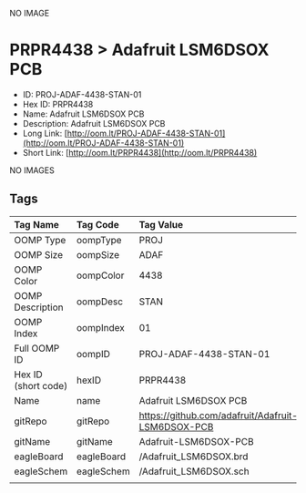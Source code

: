 


  
NO IMAGE  
# PRPR4438 > Adafruit LSM6DSOX PCB

- ID: PROJ-ADAF-4438-STAN-01
- Hex ID: PRPR4438
- Name: Adafruit LSM6DSOX PCB
- Description: Adafruit LSM6DSOX PCB
- Long Link: [http://oom.lt/PROJ-ADAF-4438-STAN-01](http://oom.lt/PROJ-ADAF-4438-STAN-01)
- Short Link: [http://oom.lt/PRPR4438](http://oom.lt/PRPR4438)
  
NO IMAGES  
## Tags
  

|Tag Name|Tag Code|Tag Value|
| :--- | :--- | :--- |
|OOMP Type|oompType|PROJ|
|OOMP Size|oompSize|ADAF|
|OOMP Color|oompColor|4438|
|OOMP Description|oompDesc|STAN|
|OOMP Index|oompIndex|01|
|Full OOMP ID|oompID|PROJ-ADAF-4438-STAN-01|
|Hex ID (short code)|hexID|PRPR4438|
|Name|name|Adafruit LSM6DSOX PCB|
|gitRepo|gitRepo|https://github.com/adafruit/Adafruit-LSM6DSOX-PCB|
|gitName|gitName|Adafruit-LSM6DSOX-PCB|
|eagleBoard|eagleBoard|/Adafruit_LSM6DSOX.brd|
|eagleSchem|eagleSchem|/Adafruit_LSM6DSOX.sch|
||||
